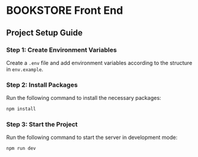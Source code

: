 # BOOKSTORE Front End

## Project Setup Guide

### Step 1: Create Environment Variables
Create a `.env` file and add environment variables according to the structure in `env.example`.

### Step 2: Install Packages
Run the following command to install the necessary packages:
```sh
npm install
```

### Step 3: Start the Project
Run the following command to start the server in development mode:
```sh
npm run dev
```

